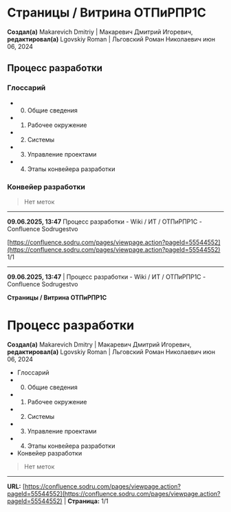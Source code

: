 # Страницы / Витрина ОТПиРПР1С

**Создал(а)** Makarevich Dmitriy | Макаревич Дмитрий Игоревич, **редактировал(а)** Lgovskiy Roman | Льговский Роман Николаевич июн 06, 2024

## Процесс разработки

### Глоссарий

- 00. Общие сведения
- 01. Рабочее окружение
- 02. Системы
- 03. Управление проектами
- 04. Этапы конвейера разработки

### Конвейер разработки

> Нет меток

---

**09.06.2025, 13:47** Процесс разработки - Wiki / ИТ / ОТПиРПР1С - Confluence Sodrugestvo

[https://confluence.sodru.com/pages/viewpage.action?pageId=55544552](https://confluence.sodru.com/pages/viewpage.action?pageId=55544552) 1/1

---

**09.06.2025, 13:47** | Процесс разработки - Wiki / ИТ / ОТПиРПР1С - Confluence Sodrugestvo

**Страницы / Витрина ОТПиРПР1С**

# Процесс разработки

**Создал(а)** Makarevich Dmitry | Макаревич Дмитрий Игоревич, **редактировал(а)** Lgovskiy Roman | Льговский Роман Николаевич июн 06, 2024

- Глоссарий
- 00. Общие сведения
- 01. Рабочее окружение
- 02. Системы
- 03. Управление проектами
- 04. Этапы конвейера разработки
- Конвейер разработки

> Нет меток

---

**URL:** [https://confluence.sodru.com/pages/viewpage.action?pageId=55544552](https://confluence.sodru.com/pages/viewpage.action?pageId=55544552) | **Страница:** 1/1